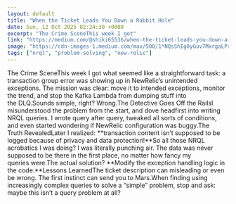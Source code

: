 ```yaml
---
layout: default
title: "When the Ticket Leads You Down a Rabbit Hole"
date: Sun, 12 Oct 2025 02:24:30 +0000
excerpt: "The Crime SceneThis week I got"
link: "https://medium.com/@shiki65536/when-the-ticket-leads-you-down-a-rabbit-hole-72d078ecd80c?source=rss-374d8f1302a3------2"
image: "https://cdn-images-1.medium.com/max/500/1*NQsShIg0yGuv7MxrgaLPrg.jpeg"
tags: ["nrql", "problem-solving", "new-relic"]
---
```

The Crime SceneThis week I got what seemed like a straightforward task: a transaction group error was showing up in NewRelic’s unintended exceptions. The mission was clear: move it to intended exceptions, monitor the trend, and stop the Kafka Lambda from dumping stuff into the DLQ.Sounds simple, right? Wrong.The Detective Goes Off the RailsI misunderstood the problem from the start, and dove headfirst into writing NRQL queries. I wrote query after query, tweaked all sorts of conditions, and even started wondering if NewRelic configuration was buggy.The Truth RevealedLater I realized: **transaction content isn’t supposed to be logged because of privacy and data protection!**So all those NRQL acrobatics I was doing? I was literally punching air. The data was never supposed to be there in the first place, no matter how fancy my queries were.The actual solution? **Modify the exception handling logic in the code.**Lessons LearnedThe ticket description can misleading or even be wrong. The first instinct can send you to Mars.When finding using increasingly complex queries to solve a “simple” problem, stop and ask: maybe this isn’t a query problem at all?
